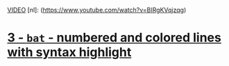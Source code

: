 [VIDEO](https://youtu.be/wyaG3rkw_EE)
[nl]: (https://www.youtube.com/watch?v=BIRgKVqjzqg)

# [3 - `bat` - numbered and colored lines with syntax highlight](https://youtu.be/wyaG3rkw_EE)